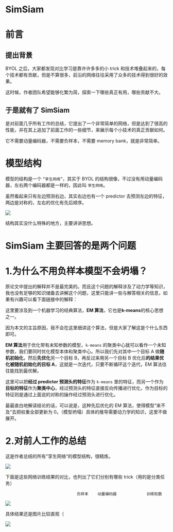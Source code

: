 # SimSiam

# 前言

## 提出背景

BYOL 之后，大家都发现对比学习是靠许许多多的小 trick 和技术堆叠起来的，每个技术都有贡献，但是不算很多，前沿的网络往往采用了众多的技术得到很好的效果。

这时候，作者团队希望能够化繁为简，探索一下哪些真正有用，哪些贡献不大。

## 于是就有了 SimSiam

是对前面几乎所有工作的总结，它提出了一个非常简单的网络，但是达到了很高的性能，并在其上追加了前面工作的一些细节，来展示每个小技术的真正贡献如何。

它不需要动量编码器，不需要负样本，不需要 memory bank，就是非常简单。

# 模型结构

模型的结构是一个 `“孪生网络”`，其实于 BYOL 的结构很像，不过没有用动量编码器，左右两个编码器都是一样的，因此叫 `孪生网络`。

虽然看起来只有左边预测右边，其实右边也有一个 predictor 去预测左边的特征，两边是对称的，左右的优化有先后顺序。

![](https://cdn.xyxsw.site/boxcnWk5QzvbsSNlyV4B7SMt5zb.png)

结构其实没什么特殊的地方，主要讲讲思想。

# SimSiam 主要回答的是两个问题

# 1.为什么不用负样本模型不会坍塌？

原论文中提出的解释并不是最完美的。而且这个问题的解释涉及了动力学等知识，我也没有足够的知识储备去讲解这个问题，这里只能讲一些与解答相关的信息，如果有兴趣可以看下面链接中的解释：

这里要涉及到一个机器学习的经典算法，**EM 算法**，它也是**k-means**的核心思想之一。

因为本文的主旨原因，我不会在这里细讲这个算法，但是大家了解这是个什么东西即可。

**EM 算法**用于优化带有未知参数的模型，`k-means` 的聚类中心就可以看作一个未知参数，我们要同时优化模型本体和聚类中心。所以我们先对其中一个目标 A 做**随机初始化**，然后**先优化**另一个目标 B，再反过来用另一个目标 B 优化后**的结果优化被随机初始化的目标 A**，这就是一次迭代，只要不断循环这个迭代，EM 算法往往能找到最优解。

这里可以把**经过 predictor 预测头的特征**作为 `k-means` 里的特征，而另一个作为**目标的特征**作为**聚类中心**，经过预测头的特征直接反向传播进行优化，作为目标的特征则是通过上面说的对称的操作经过预测头进行优化。

最最直白地解读结论的话，可以说是，这种先后优化的 EM 算法，使得模型“来不及“去把权重全部更新为 0。（模型坍塌）具体的推导需要动力学的知识，这里不做展开。

# 2.对前人工作的总结

这是作者总结的所有”孪生网络“的模型结构，很精炼。

![](https://cdn.xyxsw.site/boxcn8OWwnN8ae2vUVttqlu5O8e.png)

下面是这些网络训练结果的对比，也列出了它们分别有哪些 trick（用的是分类任务）

                                   负样本    动量编码器             训练轮数 


![](https://cdn.xyxsw.site/boxcn3uizAKNhAxQryOwvHxFSDb.png)

具体结果还是图片比较直观（

![](https://cdn.xyxsw.site/boxcnqdfrOIxim4wBayDDBitHCd.png)
